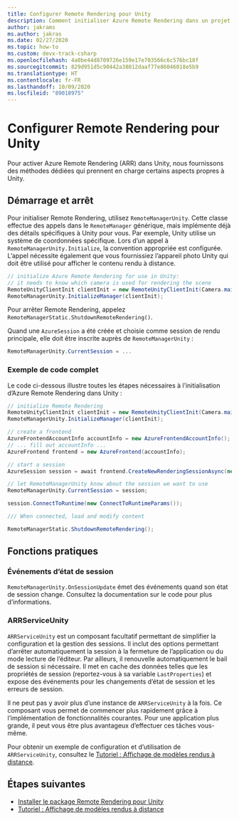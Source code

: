 ```yaml
---
title: Configurer Remote Rendering pour Unity
description: Comment initialiser Azure Remote Rendering dans un projet Unity
author: jakrams
ms.author: jakras
ms.date: 02/27/2020
ms.topic: how-to
ms.custom: devx-track-csharp
ms.openlocfilehash: 4a0be44d8709726e159e17e703566c6c576bc18f
ms.sourcegitcommit: 829d951d5c90442a38012daaf77e86046018e5b9
ms.translationtype: HT
ms.contentlocale: fr-FR
ms.lasthandoff: 10/09/2020
ms.locfileid: "89018975"
---
```

# <a name="set-up-remote-rendering-for-unity"></a>Configurer Remote Rendering pour Unity

Pour activer Azure Remote Rendering (ARR) dans Unity, nous fournissons des méthodes dédiées qui prennent en charge certains aspects propres à Unity.

## <a name="startup-and-shutdown"></a>Démarrage et arrêt

Pour initialiser Remote Rendering, utilisez `RemoteManagerUnity`. Cette classe effectue des appels dans le `RemoteManager` générique, mais implémente déjà des détails spécifiques à Unity pour vous. Par exemple, Unity utilise un système de coordonnées spécifique. Lors d’un appel à `RemoteManagerUnity.Initialize`, la convention appropriée est configurée. L’appel nécessite également que vous fournissiez l’appareil photo Unity qui doit être utilisé pour afficher le contenu rendu à distance.

```cs
// initialize Azure Remote Rendering for use in Unity:
// it needs to know which camera is used for rendering the scene
RemoteUnityClientInit clientInit = new RemoteUnityClientInit(Camera.main);
RemoteManagerUnity.InitializeManager(clientInit);
```

Pour arrêter Remote Rendering, appelez `RemoteManagerStatic.ShutdownRemoteRendering()`.

Quand une `AzureSession` a été créée et choisie comme session de rendu principale, elle doit être inscrite auprès de `RemoteManagerUnity` :

```cs
RemoteManagerUnity.CurrentSession = ...
```

### <a name="full-example-code"></a>Exemple de code complet

Le code ci-dessous illustre toutes les étapes nécessaires à l’initialisation d’Azure Remote Rendering dans Unity :

```cs
// initialize Remote Rendering
RemoteUnityClientInit clientInit = new RemoteUnityClientInit(Camera.main);
RemoteManagerUnity.InitializeManager(clientInit);

// create a frontend
AzureFrontendAccountInfo accountInfo = new AzureFrontendAccountInfo();
// ... fill out accountInfo ...
AzureFrontend frontend = new AzureFrontend(accountInfo);

// start a session
AzureSession session = await frontend.CreateNewRenderingSessionAsync(new RenderingSessionCreationParams(RenderingSessionVmSize.Standard, 0, 30)).AsTask();

// let RemoteManagerUnity know about the session we want to use
RemoteManagerUnity.CurrentSession = session;

session.ConnectToRuntime(new ConnectToRuntimeParams());

/// When connected, load and modify content

RemoteManagerStatic.ShutdownRemoteRendering();
```

## <a name="convenience-functions"></a>Fonctions pratiques

### <a name="session-state-events"></a>Événements d’état de session

`RemoteManagerUnity.OnSessionUpdate` émet des événements quand son état de session change. Consultez la documentation sur le code pour plus d’informations.

### <a name="arrserviceunity"></a>ARRServiceUnity

`ARRServiceUnity` est un composant facultatif permettant de simplifier la configuration et la gestion des sessions. Il inclut des options permettant d’arrêter automatiquement la session à la fermeture de l’application ou du mode lecture de l’éditeur. Par ailleurs, il renouvelle automatiquement le bail de session si nécessaire. Il met en cache des données telles que les propriétés de session (reportez-vous à sa variable `LastProperties`) et expose des événements pour les changements d’état de session et les erreurs de session.

Il ne peut pas y avoir plus d’une instance de `ARRServiceUnity` à la fois. Ce composant vous permet de commencer plus rapidement grâce à l’implémentation de fonctionnalités courantes. Pour une application plus grande, il peut vous être plus avantageux d’effectuer ces tâches vous-même.

Pour obtenir un exemple de configuration et d’utilisation de `ARRServiceUnity`, consultez le [Tutoriel : Affichage de modèles rendus à distance](../../tutorials/unity/view-remote-models/view-remote-models.md).

## <a name="next-steps"></a>Étapes suivantes

* [Installer le package Remote Rendering pour Unity](install-remote-rendering-unity-package.md)
* [Tutoriel : Affichage de modèles rendus à distance](../../tutorials/unity/view-remote-models/view-remote-models.md)
